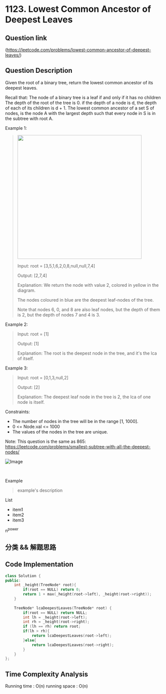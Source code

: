 # 1123. Lowest Common Ancestor of Deepest Leaves

## Question link
(https://leetcode.com/problems/lowest-common-ancestor-of-deepest-leaves/)

## Question Description
Given the root of a binary tree, return the lowest common ancestor of its deepest leaves.

Recall that:
The node of a binary tree is a leaf if and only if it has no children
The depth of the root of the tree is 0. if the depth of a node is d, the depth of each of its children is d + 1.
The lowest common ancestor of a set S of nodes, is the node A with the largest depth such that every node in S is in the subtree with root A.
 
Example 1:
> <img src="https://s3-lc-upload.s3.amazonaws.com/uploads/2018/07/01/sketch1.png" width="400" />
>
> Input: root = [3,5,1,6,2,0,8,null,null,7,4]
>
> Output: [2,7,4]
>
> Explanation: We return the node with value 2, colored in yellow in the diagram.
>
> The nodes coloured in blue are the deepest leaf-nodes of the tree.
>
> Note that nodes 6, 0, and 8 are also leaf nodes, but the depth of them is 2, but the depth of nodes 7 and 4 is 3.

Example 2:
> Input: root = [1]
>
> Output: [1]
>
> Explanation: The root is the deepest node in the tree, and it's the lca of itself.

Example 3:
> Input: root = [0,1,3,null,2]
>
> Output: [2]
>
> Explanation: The deepest leaf node in the tree is 2, the lca of one node is itself.
 

Constraints:
- The number of nodes in the tree will be in the range [1, 1000].
- 0 <= Node.val <= 1000
- The values of the nodes in the tree are unique.
 

Note: This question is the same as 865: https://leetcode.com/problems/smallest-subtree-with-all-the-deepest-nodes/

![Image]()


<br/>

Example
> example's description

List
- item1
- item2
- item3

n<sup>power</sup> 
## 分类 && 解题思路

## Code Implementation
```c++
class Solution {
public:
    int _height(TreeNode* root){
        if(root == NULL) return 0;
        return 1 + max(_height(root->left), _height(root->right));
    }
    
    TreeNode* lcaDeepestLeaves(TreeNode* root) {
        if(root == NULL) return NULL;
        int lh = _height(root->left);
        int rh = _height(root->right);
        if (lh == rh) return root;
        if(lh > rh){
            return lcaDeepestLeaves(root->left);
        }else{
            return lcaDeepestLeaves(root->right);
        }   
    }
};
```

## Time Complexity Analysis
Running time  : O(n)
running space : O(n)